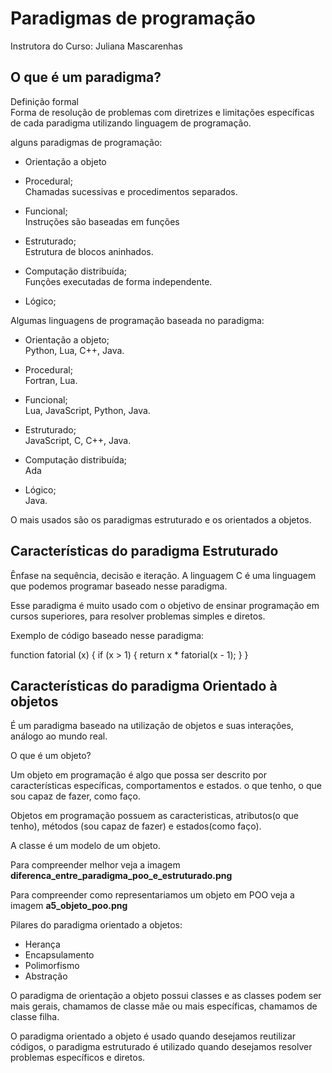 # Paradigmas de programação 

Instrutora do Curso: Juliana Mascarenhas

## O que é um paradigma?

Definição formal  
Forma de resolução de problemas com diretrizes e limitações específicas de cada paradigma utilizando linguagem de programação.

alguns paradigmas de programação: 

* Orientação a objeto


* Procedural;  
Chamadas sucessivas e procedimentos separados.

* Funcional;  
Instruções são baseadas em funções

* Estruturado;  
Estrutura de blocos aninhados.

* Computação distribuída;  
Funções executadas de forma independente.

* Lógico;  

Algumas linguagens de programação baseada no paradigma:  
* Orientação a objeto;  
Python, Lua, C++, Java.

* Procedural;  
Fortran, Lua.

* Funcional;  
Lua, JavaScript, Python, Java.

* Estruturado;  
JavaScript, C, C++, Java.

* Computação distribuída;  
Ada

* Lógico;  
Java.

O mais usados são os paradigmas estruturado e os orientados a objetos.

## Características do paradigma Estruturado  
Ênfase na sequência, decisão e iteração. A linguagem C é uma linguagem que podemos programar baseado nesse paradigma.

Esse paradigma é muito usado com o objetivo de ensinar programação em cursos superiores, para resolver problemas simples e diretos.

Exemplo de código baseado nesse paradigma:

function fatorial (x) {
    if (x > 1) {
        return x * fatorial(x - 1);
    }
}

## Características do paradigma Orientado à objetos  
É um paradigma baseado na utilização de objetos e suas interações, análogo ao mundo real.

O que é um objeto?

Um objeto em programação é algo que possa ser descrito por características específicas, comportamentos e estados. o que tenho, o que sou capaz de fazer, como faço.

Objetos em programação possuem as caracteristicas, atributos(o que tenho), métodos (sou capaz de fazer) e estados(como faço). 

A classe é um modelo de um objeto.

Para compreender melhor veja a imagem **diferenca_entre_paradigma_poo_e_estruturado.png**

Para compreender como representariamos um objeto em POO veja a imagem **a5_objeto_poo.png**

Pilares do paradigma orientado a objetos:

* Herança  
* Encapsulamento  
* Polimorfismo  
* Abstração

O paradigma de orientação a objeto possui classes e as classes podem ser mais gerais, chamamos de classe mãe ou mais específicas, chamamos de classe filha.

O paradigma orientado a objeto é usado quando desejamos reutilizar códigos, o paradigma estruturado é utilizado quando desejamos resolver problemas específicos e diretos.

